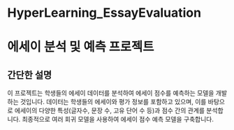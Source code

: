 # HyperLearning_EssayEvaluation
# 에세이 분석 및 예측 프로젝트

## 간단한 설명
이 프로젝트는 학생들의 에세이 데이터를 분석하여 에세이 점수를 예측하는 모델을 개발하는 것입니다. 데이터는 학생들의 에세이와 평가 정보를 포함하고 있으며, 이를 바탕으로 에세이의 다양한 특성(글자수, 문장 수, 고유 단어 수 등)과 점수 간의 관계를 분석합니다. 최종적으로 여러 회귀 모델을 사용하여 에세이 점수 예측 모델을 구축합니다.
